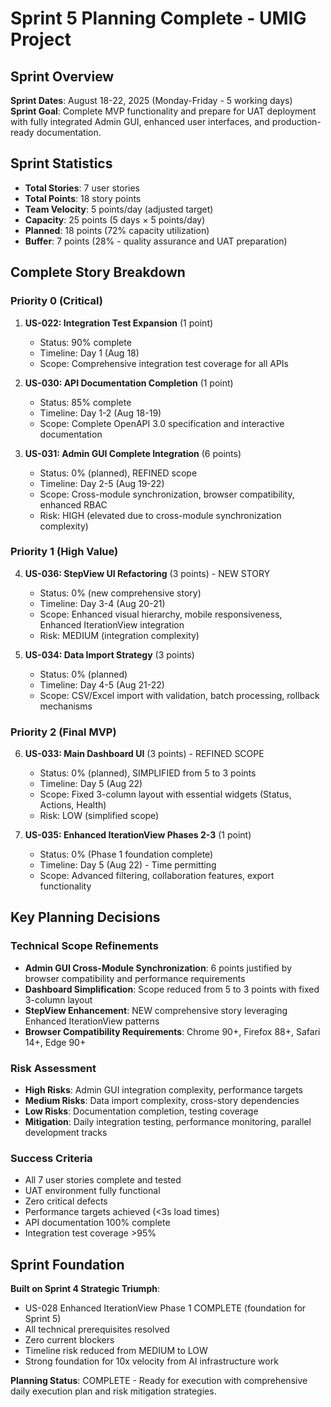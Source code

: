 # Sprint 5 Planning Complete - UMIG Project

## Sprint Overview

**Sprint Dates**: August 18-22, 2025 (Monday-Friday - 5 working days)  
**Sprint Goal**: Complete MVP functionality and prepare for UAT deployment with fully integrated Admin GUI, enhanced user interfaces, and production-ready documentation.

## Sprint Statistics

- **Total Stories**: 7 user stories
- **Total Points**: 18 story points
- **Team Velocity**: 5 points/day (adjusted target)
- **Capacity**: 25 points (5 days × 5 points/day)
- **Planned**: 18 points (72% capacity utilization)
- **Buffer**: 7 points (28% - quality assurance and UAT preparation)

## Complete Story Breakdown

### Priority 0 (Critical)

1. **US-022: Integration Test Expansion** (1 point)
   - Status: 90% complete
   - Timeline: Day 1 (Aug 18)
   - Scope: Comprehensive integration test coverage for all APIs

2. **US-030: API Documentation Completion** (1 point)
   - Status: 85% complete
   - Timeline: Day 1-2 (Aug 18-19)
   - Scope: Complete OpenAPI 3.0 specification and interactive documentation

3. **US-031: Admin GUI Complete Integration** (6 points)
   - Status: 0% (planned), REFINED scope
   - Timeline: Day 2-5 (Aug 19-22)
   - Scope: Cross-module synchronization, browser compatibility, enhanced RBAC
   - Risk: HIGH (elevated due to cross-module synchronization complexity)

### Priority 1 (High Value)

4. **US-036: StepView UI Refactoring** (3 points) - NEW STORY
   - Status: 0% (new comprehensive story)
   - Timeline: Day 3-4 (Aug 20-21)
   - Scope: Enhanced visual hierarchy, mobile responsiveness, Enhanced IterationView integration
   - Risk: MEDIUM (integration complexity)

5. **US-034: Data Import Strategy** (3 points)
   - Status: 0% (planned)
   - Timeline: Day 4-5 (Aug 21-22)
   - Scope: CSV/Excel import with validation, batch processing, rollback mechanisms

### Priority 2 (Final MVP)

6. **US-033: Main Dashboard UI** (3 points) - REFINED SCOPE
   - Status: 0% (planned), SIMPLIFIED from 5 to 3 points
   - Timeline: Day 5 (Aug 22)
   - Scope: Fixed 3-column layout with essential widgets (Status, Actions, Health)
   - Risk: LOW (simplified scope)

7. **US-035: Enhanced IterationView Phases 2-3** (1 point)
   - Status: 0% (Phase 1 foundation complete)
   - Timeline: Day 5 (Aug 22) - Time permitting
   - Scope: Advanced filtering, collaboration features, export functionality

## Key Planning Decisions

### Technical Scope Refinements

- **Admin GUI Cross-Module Synchronization**: 6 points justified by browser compatibility and performance requirements
- **Dashboard Simplification**: Scope reduced from 5 to 3 points with fixed 3-column layout
- **StepView Enhancement**: NEW comprehensive story leveraging Enhanced IterationView patterns
- **Browser Compatibility Requirements**: Chrome 90+, Firefox 88+, Safari 14+, Edge 90+

### Risk Assessment

- **High Risks**: Admin GUI integration complexity, performance targets
- **Medium Risks**: Data import complexity, cross-story dependencies
- **Low Risks**: Documentation completion, testing coverage
- **Mitigation**: Daily integration testing, performance monitoring, parallel development tracks

### Success Criteria

- All 7 user stories complete and tested
- UAT environment fully functional
- Zero critical defects
- Performance targets achieved (<3s load times)
- API documentation 100% complete
- Integration test coverage >95%

## Sprint Foundation

**Built on Sprint 4 Strategic Triumph**:

- US-028 Enhanced IterationView Phase 1 COMPLETE (foundation for Sprint 5)
- All technical prerequisites resolved
- Zero current blockers
- Timeline risk reduced from MEDIUM to LOW
- Strong foundation for 10x velocity from AI infrastructure work

**Planning Status**: COMPLETE - Ready for execution with comprehensive daily execution plan and risk mitigation strategies.
